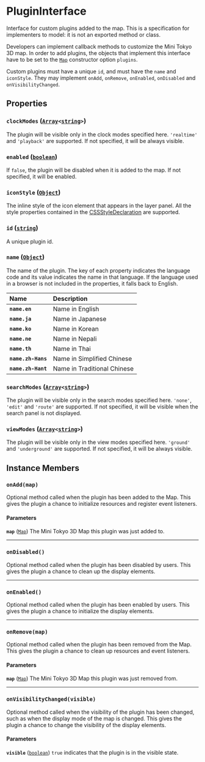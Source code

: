 # PluginInterface

Interface for custom plugins added to the map. This is a specification for implementers to model: it is not an exported method or class.

Developers can implement callback methods to customize the Mini Tokyo 3D map. In order to add plugins, the objects that implement this interface have to be set to the [`Map`](./map.md) constructor option `plugins`.

Custom plugins must have a unique `id`, and must have the `name` and `iconStyle`. They may implement `onAdd`, `onRemove`, `onEnabled`, `onDisabled` and `onVisibilityChanged`.

## Properties

### **`clockModes`** ([`Array`](https://developer.mozilla.org/docs/Web/JavaScript/Reference/Global_Objects/Array)`<`[`string`](https://developer.mozilla.org/docs/Web/JavaScript/Reference/Global_Objects/String)`>`)

The plugin will be visible only in the clock modes specified here. `'realtime'` and `'playback'` are supported. If not specified, it will be always visible.

### **`enabled`** ([`boolean`](https://developer.mozilla.org/docs/Web/JavaScript/Reference/Global_Objects/Boolean))

If `false`, the plugin will be disabled when it is added to the map. If not specified, it will be enabled.

### **`iconStyle`** ([`Object`](https://developer.mozilla.org/en-US/docs/Web/API/CSSStyleDeclaration))

The inline style of the icon element that appears in the layer panel. All the style properties contained in the [CSSStyleDeclaration](https://developer.mozilla.org/docs/Web/API/CSSStyleDeclaration) are supported.

### **`id`** ([`string`](https://developer.mozilla.org/docs/Web/JavaScript/Reference/Global_Objects/String))

A unique plugin id.

### **`name`** ([`Object`](https://developer.mozilla.org/docs/Web/JavaScript/Reference/Global_Objects/Object))

The name of the plugin. The key of each property indicates the language code and its value indicates the name in that language. If the language used in a browser is not included in the properties, it falls back to English.

Name | Description
:-- | :--
**`name.en`** | Name in English
**`name.ja`** | Name in Japanese
**`name.ko`** | Name in Korean
**`name.ne`** | Name in Nepali
**`name.th`** | Name in Thai
**`name.zh-Hans`** | Name in Simplified Chinese
**`name.zh-Hant`** | Name in Traditional Chinese

### **`searchModes`** ([`Array`](https://developer.mozilla.org/docs/Web/JavaScript/Reference/Global_Objects/Array)`<`[`string`](https://developer.mozilla.org/docs/Web/JavaScript/Reference/Global_Objects/String)`>`)

The plugin will be visible only in the search modes specified here. `'none'`, `'edit'` and `'route'` are supported. If not specified, it will be visible when the search panel is not displayed.

### **`viewModes`** ([`Array`](https://developer.mozilla.org/docs/Web/JavaScript/Reference/Global_Objects/Array)`<`[`string`](https://developer.mozilla.org/docs/Web/JavaScript/Reference/Global_Objects/String)`>`)

The plugin will be visible only in the view modes specified here. `'ground'` and `'underground'` are supported. If not specified, it will be always visible.

## Instance Members

### **`onAdd(map)`**

Optional method called when the plugin has been added to the Map. This gives the plugin a chance to initialize resources and register event listeners.

#### Parameters

**`map`** ([`Map`](./map.md)) The Mini Tokyo 3D Map this plugin was just added to.

---

### **`onDisabled()`**

Optional method called when the plugin has been disabled by users. This gives the plugin a chance to clean up the display elements.

---

### **`onEnabled()`**

Optional method called when the plugin has been enabled by users. This gives the plugin a chance to initialize the display elements.

---

### **`onRemove(map)`**

Optional method called when the plugin has been removed from the Map. This gives the plugin a chance to clean up resources and event listeners.

#### Parameters

**`map`** ([`Map`](./map.md)) The Mini Tokyo 3D Map this plugin was just removed from.

---

### **`onVisibilityChanged(visible)`**

Optional method called when the visibility of the plugin has been changed, such as when the display mode of the map is changed. This gives the plugin a chance to change the visibility of the display elements.

#### Parameters

**`visible`** ([`boolean`](https://developer.mozilla.org/docs/Web/JavaScript/Reference/Global_Objects/Boolean)) `true` indicates that the plugin is in the visible state.
